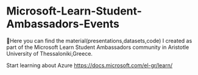 # Microsoft-Learn-Student-Ambassadors-Events

🔆Here you can find the material(presentations,datasets,code) I created as part of the Microsoft Learn Student Ambassadors community in Aristotle University of Thessaloniki,Greece.

Start learning about Azure https://docs.microsoft.com/el-gr/learn/

